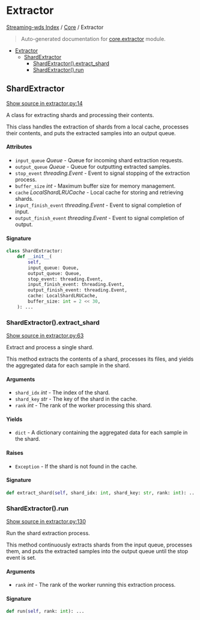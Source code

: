# Extractor

[Streaming-wds Index](../README.md#streaming-wds-index) / [Core](./index.md#core) / Extractor

> Auto-generated documentation for [core.extractor](../../streaming_wds/core/extractor.py) module.

- [Extractor](#extractor)
  - [ShardExtractor](#shardextractor)
    - [ShardExtractor().extract_shard](#shardextractor()extract_shard)
    - [ShardExtractor().run](#shardextractor()run)

## ShardExtractor

[Show source in extractor.py:14](../../streaming_wds/core/extractor.py#L14)

A class for extracting shards and processing their contents.

This class handles the extraction of shards from a local cache, processes their
contents, and puts the extracted samples into an output queue.

#### Attributes

- `input_queue` *Queue* - Queue for incoming shard extraction requests.
- `output_queue` *Queue* - Queue for outputting extracted samples.
- `stop_event` *threading.Event* - Event to signal stopping of the extraction process.
- `buffer_size` *int* - Maximum buffer size for memory management.
- `cache` *LocalShardLRUCache* - Local cache for storing and retrieving shards.
- `input_finish_event` *threading.Event* - Event to signal completion of input.
- `output_finish_event` *threading.Event* - Event to signal completion of output.

#### Signature

```python
class ShardExtractor:
    def __init__(
        self,
        input_queue: Queue,
        output_queue: Queue,
        stop_event: threading.Event,
        input_finish_event: threading.Event,
        output_finish_event: threading.Event,
        cache: LocalShardLRUCache,
        buffer_size: int = 2 << 30,
    ): ...
```

### ShardExtractor().extract_shard

[Show source in extractor.py:63](../../streaming_wds/core/extractor.py#L63)

Extract and process a single shard.

This method extracts the contents of a shard, processes its files, and yields
the aggregated data for each sample in the shard.

#### Arguments

- `shard_idx` *int* - The index of the shard.
- `shard_key` *str* - The key of the shard in the cache.
- `rank` *int* - The rank of the worker processing this shard.

#### Yields

- `dict` - A dictionary containing the aggregated data for each sample in the shard.

#### Raises

- `Exception` - If the shard is not found in the cache.

#### Signature

```python
def extract_shard(self, shard_idx: int, shard_key: str, rank: int): ...
```

### ShardExtractor().run

[Show source in extractor.py:130](../../streaming_wds/core/extractor.py#L130)

Run the shard extraction process.

This method continuously extracts shards from the input queue, processes them,
and puts the extracted samples into the output queue until the stop event is set.

#### Arguments

- `rank` *int* - The rank of the worker running this extraction process.

#### Signature

```python
def run(self, rank: int): ...
```
